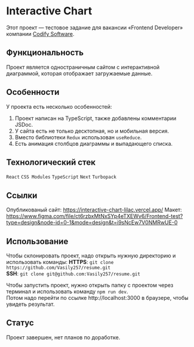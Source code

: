 # Interactive Chart
Этот проект — тестовое задание для вакансии «Frontend Developer» компании [Codify Software](https://codify.software/).

## Функциональность
Проект является одностраничным сайтом с интерактивной диаграммой, которая отображает загружаемые данные.

## Особенности
У проекта есть несколько особенностей:
1. Проект написан на TypeScript, также добавлены комментарии JSDoc.
2. У сайта есть не только десктопная, но и мобильная версия.
3. Вместо библиотеки `Redux` использован `useReduce`.
4. Есть анимация столбцов диаграммы и выпадающего списка.

## Технологический стек
`React` `CSS Modules` `TypeScript` `Next` `Turbopack`

## Ссылки
Опубликованый сайт: https://interactive-chart-lilac.vercel.app/
Макет: https://www.figma.com/file/ct6rzbxMtNxSYp4eTXEWv6/Frontend-test?type=design&node-id=0-1&mode=design&t=i9sNcEw7V0NMRwUE-0

## Использование
Чтобы склонировать проект, надо открыть нужную директорию и использовать команды:
**HTTPS**: `git clone https://github.com/Vasily257/resume.git`  
**SSH**: `git clone git@github.com:Vasily257/resume.git`

Чтобы запустить проект, нужно открыть папку с проектом через терминал и использовать команду `npm run dev`.    
Потом надо перейти по ссылке http://localhost:3000 в браузере, чтобы увидеть результат.

## Статус
Проект завершен, нет планов по доработке.
